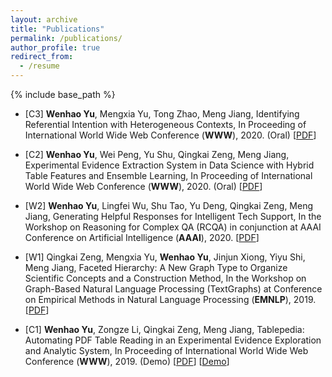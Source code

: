 ```yaml
---
layout: archive
title: "Publications"
permalink: /publications/
author_profile: true
redirect_from:
  - /resume
---
```


{% include base_path %}

* \[C3\] **Wenhao Yu**, Mengxia Yu, Tong Zhao, Meng Jiang, Identifying Referential Intention with Heterogeneous Contexts, In Proceeding of International World Wide Web Conference (**WWW**), 2020. (Oral) \[[PDF]()\]

* \[C2\] **Wenhao Yu**, Wei Peng, Yu Shu, Qingkai Zeng, Meng Jiang, Experimental Evidence Extraction System in Data Science with Hybrid Table Features and Ensemble Learning, In Proceeding of International World Wide Web Conference (**WWW**), 2020. (Oral) \[[PDF]()\]

* \[W2\] **Wenhao Yu**, Lingfei Wu, Shu Tao, Yu Deng, Qingkai Zeng, Meng Jiang, Generating Helpful Responses for Intelligent Tech Support, In the Workshop on Reasoning for Complex QA (RCQA) in conjunction at AAAI Conference on Artificial Intelligence (**AAAI**), 2020.  \[[PDF](/papers/W2_RCQA_2020.pdf)\]

* \[W1\] Qingkai Zeng, Mengxia Yu, **Wenhao Yu**, Jinjun Xiong, Yiyu Shi, Meng Jiang, Faceted Hierarchy: A New Graph Type to Organize Scientific Concepts and a Construction Method, In the Workshop on Graph-Based Natural Language Processing (TextGraphs) at Conference on Empirical Methods in Natural Language Processing (**EMNLP**), 2019. \[[PDF](https://www.aclweb.org/anthology/D19-5317.pdf)\]

* \[C1\] **Wenhao Yu**, Zongze Li, Qingkai Zeng, Meng Jiang, Tablepedia: Automating PDF Table Reading in an Experimental Evidence Exploration and Analytic System, In Proceeding of International World Wide Web Conference (**WWW**), 2019. (Demo) \[[PDF](http://www.meng-jiang.com/pubs/tablepedia-www19/tablepedia-www19-paper.pdf)\] \[[Demo](https://vimeo.com/310162310)\]
